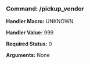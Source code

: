 ### Command: /pickup_vendor

**Handler Macro:** UNKNOWN

**Handler Value:** 999

**Required Status:** 0

**Arguments:**
None
